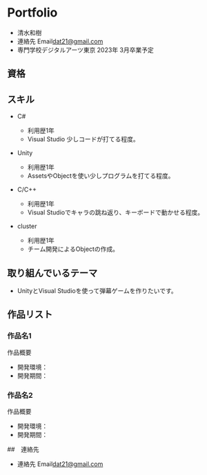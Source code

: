 # Portfolio

- 清水和樹
- 連絡先 Email[dat21@gmail.com](shimizu.dat21@gmail.com)
- 専門学校デジタルアーツ東京 2023年 3月卒業予定

## 資格



## スキル

- C#
  - 利用歴1年
  - Visual Studio 少しコードが打てる程度。

- Unity
  - 利用歴1年
  - AssetsやObjectを使い少しプログラムを打てる程度。

- C/C++
  - 利用歴1年
  - Visual Studioでキャラの跳ね返り、キーボードで動かせる程度。

- cluster
  - 利用歴1年
  - チーム開発によるObjectの作成。

## 取り組んでいるテーマ

- UnityとVisual Studioを使って弾幕ゲームを作りたいです。

## 作品リスト

### 作品名1

作品概要

- 開発環境：
- 開発期間：

### 作品名2

作品概要

- 開発環境：
- 開発期間：

##　連絡先

- 連絡先 Email[dat21@gmail.com](shimizu.dat21@gmail.com)
